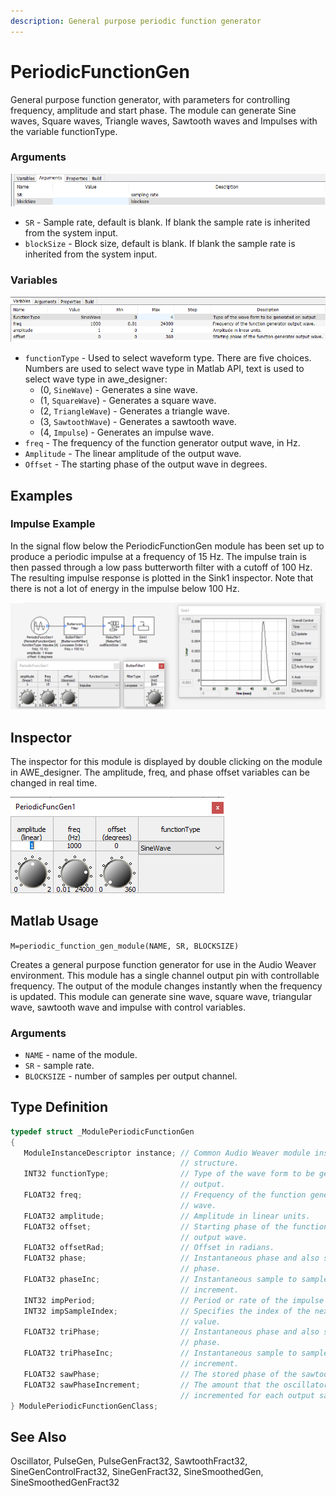 ```yaml
---
description: General purpose periodic function generator
---
```


# PeriodicFunctionGen

General purpose function generator, with parameters for controlling frequency, amplitude and start phase. The module can generate Sine waves, Square waves, Triangle waves, Sawtooth waves and Impulses with the variable functionType.

### Arguments

![](../../../.gitbook/assets/0%20%2831%29.png)

* `SR` - Sample rate, default is blank. If blank the sample rate is inherited from the system input.
* `blockSize` - Block size, default is blank. If blank the sample rate is inherited from the system input.

### Variables

![](../../../.gitbook/assets/1%20%2835%29.png)

* `functionType` - Used to select waveform type. There are five choices. Numbers are used to select wave type in Matlab API, text is used to select wave type in awe\_designer:
  * \(0, `SineWave`\) - Generates a sine wave.
  * \(1, `SquareWave`\) - Generates a square wave.
  * \(2, `TriangleWave`\) - Generates a triangle wave.
  * \(3, `SawtoothWave`\) - Generates a sawtooth wave.
  * \(4, `Impulse`\) - Generates an impulse wave.
* `freq` - The frequency of the function generator output wave, in Hz.
* `Amplitude` - The linear amplitude of the output wave.
* `Offset` - The starting phase of the output wave in degrees.

## Examples

### Impulse Example

In the signal flow below the PeriodicFunctionGen module has been set up to produce a periodic impulse at a frequency of 15 Hz. The impulse train is then passed through a low pass butterworth filter with a cutoff of 100 Hz. The resulting impulse response is plotted in the Sink1 inspector. Note that there is not a lot of energy in the impulse below 100 Hz.

![](../../../.gitbook/assets/2%20%2830%29.png)

## Inspector

The inspector for this module is displayed by double clicking on the module in AWE\_designer. The amplitude, freq, and phase offset variables can be changed in real time.

![](../../../.gitbook/assets/3%20%2827%29.png)

## Matlab Usage

`M=periodic_function_gen_module(NAME, SR, BLOCKSIZE)`

Creates a general purpose function generator for use in the Audio Weaver environment. This module has a single channel output pin with controllable frequency. The output of the module changes instantly when the frequency is updated. This module can generate sine wave, square wave, triangular wave, sawtooth wave and impulse with control variables.

###  Arguments

*  `NAME` - name of the module.
*  `SR` - sample rate.
*  `BLOCKSIZE` - number of samples per output channel.

## Type Definition

```cpp
typedef struct _ModulePeriodicFunctionGen
{
   ModuleInstanceDescriptor instance; // Common Audio Weaver module instance
                                      // structure.
   INT32 functionType;                // Type of the wave form to be generated on
                                      // output.
   FLOAT32 freq;                      // Frequency of the function generator output
                                      // wave.
   FLOAT32 amplitude;                 // Amplitude in linear units.
   FLOAT32 offset;                    // Starting phase of the function generator
                                      // output wave.
   FLOAT32 offsetRad;                 // Offset in radians.
   FLOAT32 phase;                     // Instantaneous phase and also starting 
                                      // phase.
   FLOAT32 phaseInc;                  // Instantaneous sample to sample phase
                                      // increment.
   INT32 impPeriod;                   // Period or rate of the impulse generator.
   INT32 impSampleIndex;              // Specifies the index of the next non-zero
                                      // value.
   FLOAT32 triPhase;                  // Instantaneous phase and also starting
                                      // phase.
   FLOAT32 triPhaseInc;               // Instantaneous sample to sample phase
                                      // increment.
   FLOAT32 sawPhase;                  // The stored phase of the sawtooth function.
   FLOAT32 sawPhaseIncrement;         // The amount that the oscillator phase is
                                      // incremented for each output sample.
} ModulePeriodicFunctionGenClass;
```

## See Also

Oscillator, PulseGen, PulseGenFract32, SawtoothFract32, SineGenControlFract32, SineGenFract32, SineSmoothedGen, SineSmoothedGenFract32

